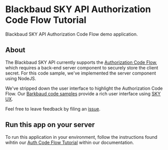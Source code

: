 # Blackbaud SKY API Authorization Code Flow Tutorial

Blackbaud SKY API Authorization Code Flow demo application.

## About

The Blackbaud SKY API currently supports the [Authorization Code Flow](https://apidocs.sky.blackbaud.com/docs/authorization/), which requires a back-end server component to securely store the client secret.  For this code sample, we've implemented the server component using NodeJS.

We've stripped down the user interface to highlight the Authorization Code Flow.  Our [Barkbaud code samples](https://apidocs.sky.blackbaud.com/docs/code/) provide a rich user interface using [SKY UX](http://skyux.developer.blackbaud.com/).

Feel free to leave feedback by filing an [issue](https://github.com/blackbaud/sky-api-auth-tutorial/issues).

## Run this app on your server

To run this application in your environment, follow the instructions found wihtin our  [Auth Code Flow Tutorial](https://apidocs.sky.blackbaud.com/docs/code/auth-code-flow/nodejs/) within our documentation. 

